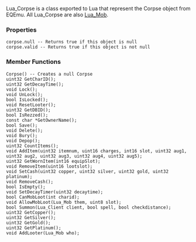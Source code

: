 Lua_Corpse is a class exported to Lua that represent the Corpse object from EQEmu. All Lua_Corpse are also [Lua_Mob](Lua-Mob).

### Properties
```
corpse.null -- Returns true if this object is null
corpse.valid -- Returns true if this object is not null
```

### Member Functions
```
Corpse() -- Creates a null Corpse
uint32 GetCharID();
uint32 GetDecayTime();
void Lock();
void UnLock();
bool IsLocked();
void ResetLooter();
uint32 GetDBID();
bool IsRezzed();
const char *GetOwnerName();
bool Save();
void Delete();
void Bury();
void Depop();
uint32 CountItems();
void AddItem(uint32 itemnum, uint16 charges, int16 slot, uint32 aug1, uint32 aug2, uint32 aug3, uint32 aug4, uint32 aug5);
uint32 GetWornItem(int16 equipSlot);
void RemoveItem(uint16 lootslot);
void SetCash(uint32 copper, uint32 silver, uint32 gold, uint32 platinum);
void RemoveCash();
bool IsEmpty();
void SetDecayTimer(uint32 decaytime);
bool CanMobLoot(int charid);
void AllowMobLoot(Lua_Mob them, uint8 slot);
bool Summon(Lua_Client client, bool spell, bool checkdistance);
uint32 GetCopper();
uint32 GetSilver();
uint32 GetGold();
uint32 GetPlatinum();
void AddLooter(Lua_Mob who);
```